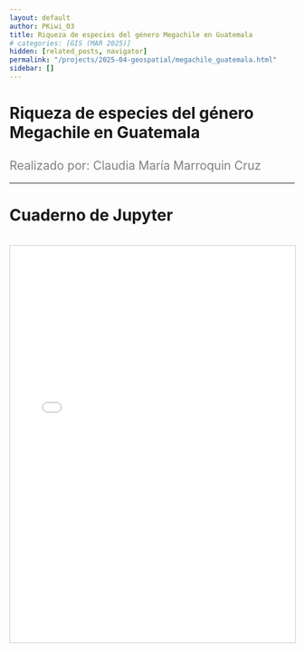 ```yaml
---
layout: default
author: PKiwi_03
title: Riqueza de especies del género Megachile en Guatemala
# categories: [GIS (MAR 2025)]
hidden: [related_posts, navigator]
permalink: "/projects/2025-04-geospatial/megachile_guatemala.html"
sidebar: []
---
```


# Riqueza de especies del género Megachile en Guatemala

<h2 style="color: gray; font-weight: normal;">
Realizado por: Claudia María Marroquin Cruz   
</h2>

---

# Cuaderno de Jupyter
<br>

<iframe 
    src="/assets/html/2025-04-geospatial/claudia_marroqui.html" 
    width="100%" 
    height="700" 
    style="border: 1px solid #ccc;"
></iframe>